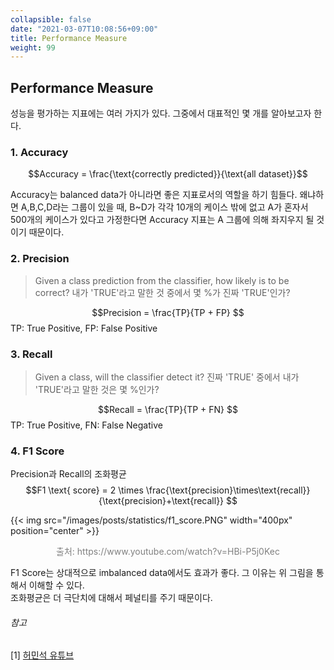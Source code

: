 ```yaml
---
collapsible: false
date: "2021-03-07T10:08:56+09:00"
title: Performance Measure
weight: 99
---
```


## Performance Measure
성능을 평가하는 지표에는 여러 가지가 있다. 그중에서 대표적인 몇 개를 알아보고자 한다.

### 1. Accuracy
$$Accuracy = \frac{\text{correctly predicted}}{\text{all dataset}}$$ 

Accuracy는 balanced data가 아니라면 좋은 지표로서의 역할을 하기 힘들다. 왜냐하면 A,B,C,D라는 그룹이 있을 때, B~D가 각각 10개의 케이스 밖에 없고 A가 혼자서 500개의 케이스가 있다고 가정한다면 Accuracy 지표는 A 그룹에 의해 좌지우지 될 것이기 때문이다.

### 2. Precision
> Given a class prediction from the classifier, how likely is to be correct?
내가 'TRUE'라고 말한 것 중에서 몇 %가 진짜 'TRUE'인가?

$$Precision = \frac{TP}{TP + FP} $$
TP: True Positive, FP: False Positive

### 3. Recall
> Given a class, will the classifier detect it?
진짜 'TRUE' 중에서 내가 'TRUE'라고 말한 것은 몇 %인가?

$$Recall = \frac{TP}{TP + FN} $$
TP: True Positive, FN: False Negative

### 4. F1 Score
Precision과 Recall의 조화평균
$$F1 \text{ score} = 2 \times \frac{\text{precision}\times\text{recall}}{\text{precision}+\text{recall}} $$

{{< img src="/images/posts/statistics/f1_score.PNG" width="400px" position="center" >}}
<p style='text-align: center; color:gray'> 출처: https://www.youtube.com/watch?v=HBi-P5j0Kec </p>

F1 Score는 상대적으로 imbalanced data에서도 효과가 좋다. 그 이유는 위 그림을 통해서 이해할 수 있다.  
조화평균은 더 극단치에 대해서 페널티를 주기 때문이다.

###### 참고
[1] [허민석 유튜브](https://www.youtube.com/watch?v=HBi-P5j0Kec)